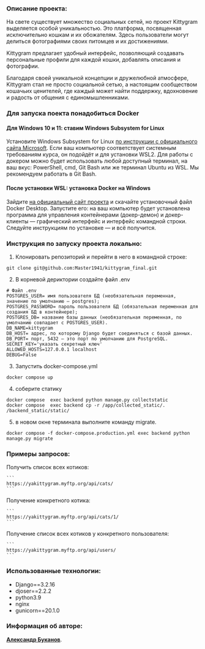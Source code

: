### Описание проекта:
На свете существует множество социальных сетей, но проект Kittygram выделяется особой уникальностью. Это платформа, посвященная исключительно кошкам и их обожателям. Здесь пользователи могут делиться фотографиями своих питомцев и их достижениями.

Kittygram предлагает удобный интерфейс, позволяющий создавать персональные профили для каждой кошки, добавлять описания и фотографии.

Благодаря своей уникальной концепции и дружелюбной атмосфере, Kittygram стал не просто социальной сетью, а настоящим сообществом кошачьих ценителей, где каждый может найти поддержку, вдохновение и радость от общения с единомышленниками.

### Для запуска поекта понадобиться Docker
#### Для Windows 10 и 11: ставим Windows Subsystem for Linux

Установите Windows Subsystem for Linux [по инструкции с официального сайта Microsoft](https://docs.microsoft.com/ru-ru/windows/wsl/install-win10).
Если ваш компьютер соответствует системным требованиям курса, он подойдёт и для установки WSL2.
Для работы с докером можно будет использовать любой доступный терминал, на ваш вкус: PowerShell, cmd, Git Bash или же терминал Ubuntu из WSL. Мы рекомендуем работать в Git Bash.

#### После установки WSL: установка Docker на Windows

Зайдите [на официальный сайт проекта](https://www.docker.com/products/docker-desktop) и скачайте установочный файл Docker Desktop.
Запустите его: на ваш компьютер будет установлена программа для управления контейнерами (докер-демон) и докер-клиенты — графический интерфейс и интерфейс командной строки.
Следуйте инструкциям по установке — и всё получится.

### Инструкция по запуску проекта локально:

1. Клонировать репозиторий и перейти в него в командной строке:
```
git clone git@github.com:Master1941/kittygram_final.git
```
2. В корневой дериктории создайте файл .env
```
# Файл .env
POSTGRES_USER= имя пользователя БД (необязательная переменная, значение по умолчанию — postgres);
POSTGRES_PASSWORD= пароль пользователя БД (обязательная переменная для создания БД в контейнере);
POSTGRES_DB= название базы данных (необязательная переменная, по умолчанию совпадает с POSTGRES_USER).
DB_NAME=kittygram 
DB_HOST= адрес, по которому Django будет соединяться с базой данных.
DB_PORT= порт, 5432 — это порт по умолчанию для PostgreSQL.
SECRET_KEY='указать секретный ключ'
ALLOWED_HOSTS=127.0.0.1 localhost
DEBUG=False
```
3. Запустить docker-compose.yml
```
docker compose up
```
4. соберите статику
```
docker compose  exec backend python manage.py collectstatic
docker compose  exec backend cp -r /app/collected_static/. /backend_static/static/
```
5. в новом окне терминала выполните команду migrate.
```
docker compose -f docker-compose.production.yml exec backend python manage.py migrate
```
### Примеры запросов:

Получить список всех котиков:

    ```
    https://yakittygram.myftp.org/api/сats/
    ```

Получение конкретного котика:

    ```
    https://yakittygram.myftp.org/api/сats/1/
    ```

Получение список всех котиков у конкретного пользователя:

    ```
    https://yakittygram.myftp.org/api/users/
    ```

### Использованные технологии:

- Django==3.2.16
- djoser==2.2.2
- python3.9
- nginx
- gunicorn==20.1.0 

### Информация об авторе:

**[Александр Буканов](https://github.com/Master1941)**. 
